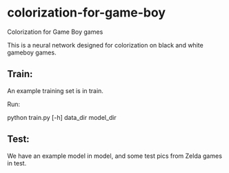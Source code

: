 # colorization-for-game-boy
Colorization for Game Boy games

This is a neural network designed for colorization on black and white gameboy games.

## Train:
An example training set is in train.

Run:

  python train.py [-h] data_dir model_dir
  

## Test:
We have an example model in model, and some test pics from Zelda games in test. 


